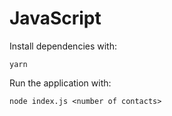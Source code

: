 # JavaScript

Install dependencies with:

```
yarn
```

Run the application with:

```
node index.js <number of contacts>
```
